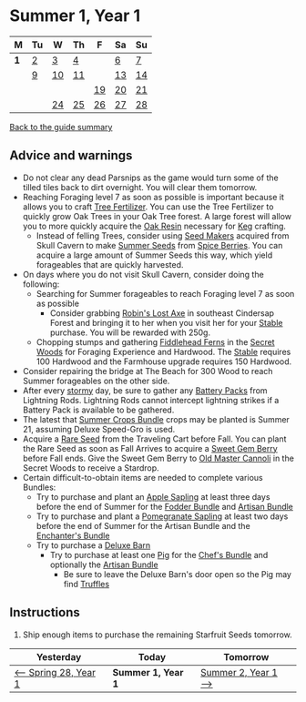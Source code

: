 # Summer 1, Year 1

| M                          | Tu                        | W                         | Th                        | F                         | Sa                        | Su                        |
| -------------------------- | ------------------------- | ------------------------- | ------------------------- |-------------------------- | ------------------------- | ------------------------- |
| **1**                      | [2](year-1-summer-2.md)   | [3](year-1-summer-3.md)   | [4](year-1-summer-4.md)   |                           | [6](year-1-summer-6.md)   | [7](year-1-summer-7.md)   |
|                            | [9](year-1-summer-9.md)   | [10](year-1-summer-10.md) | [11](year-1-summer-11.md) |                           | [13](year-1-summer-13.md) | [14](year-1-summer-14.md) |
|                            |                           |                           |                           | [19](year-1-summer-19.md) | [20](year-1-summer-20.md) | [21](year-1-summer-21.md) |
|                            |                           | [24](year-1-summer-24.md) | [25](year-1-summer-25.md) | [26](year-1-summer-26.md) | [27](year-1-summer-27.md) | [28](year-1-summer-28.md) |

[Back to the guide summary](readme.md)

## Advice and warnings

- Do not clear any dead Parsnips as the game would turn some of the tilled tiles back to dirt overnight. You will clear them tomorrow.
- Reaching Foraging level 7 as soon as possible is important because it allows you to craft [Tree Fertilizer](https://stardewvalleywiki.com/Tree_Fertilizer). You can use the Tree Fertilizer to quickly grow Oak Trees in your Oak Tree forest. A large forest will allow you to more quickly acquire the [Oak Resin](https://stardewvalleywiki.com/Oak_Resin) necessary for [Keg](https://stardewvalleywiki.com/Keg) crafting.
  - Instead of felling Trees, consider using [Seed Makers](https://stardewvalleywiki.com/Seed_Maker) acquired from Skull Cavern to make [Summer Seeds](https://stardewvalleywiki.com/Summer_Seeds) from [Spice Berries](https://stardewvalleywiki.com/Spice_Berry). You can acquire a large amount of Summer Seeds this way, which yield forageables that are quickly harvested.
- On days where you do not visit Skull Cavern, consider doing the following:
  - Searching for Summer forageables to reach Foraging level 7 as soon as possible
    - Consider grabbing [Robin's Lost Axe](https://stardewvalleywiki.com/Quests#Robin.27s_Lost_Axe) in southeast Cindersap Forest and bringing it to her when you visit her for your [Stable](https://stardewvalleywiki.com/Stable) purchase. You will be rewarded with 250g.
  - Chopping stumps and gathering [Fiddlehead Ferns](https://stardewvalleywiki.com/Fiddlehead_Fern) in the [Secret Woods](https://stardewvalleywiki.com/Secret_Woods) for Foraging Experience and Hardwood. The [Stable](https://stardewvalleywiki.com/Stable) requires 100 Hardwood and the Farmhouse upgrade requires 150 Hardwood.
- Consider repairing the bridge at The Beach for 300 Wood to reach Summer forageables on the other side.
- After every [stormy](https://stardewvalleywiki.com/Weather) day, be sure to gather any [Battery Packs](https://stardewvalleywiki.com/Battery_Pack) from Lightning Rods. Lightning Rods cannot intercept lightning strikes if a Battery Pack is available to be gathered.
- The latest that [Summer Crops Bundle](https://stardewvalleywiki.com/Bundles#Summer_Crops_Bundle) crops may be planted is Summer 21, assuming Deluxe Speed-Gro is used.
- Acquire a [Rare Seed](https://stardewvalleywiki.com/Rare_Seed) from the Traveling Cart before Fall. You can plant the Rare Seed as soon as Fall Arrives to acquire a [Sweet Gem Berry](https://stardewvalleywiki.com/Sweet_Gem_Berry) before Fall ends. Give the Sweet Gem Berry to [Old Master Cannoli](https://stardewvalleywiki.com/Old_Master_Cannoli) in the Secret Woods to receive a Stardrop.
- Certain difficult-to-obtain items are needed to complete various Bundles:
  - Try to purchase and plant an [Apple Sapling](https://stardewvalleywiki.com/Apple_Sapling) at least three days before the end of Summer for the [Fodder Bundle](https://stardewvalleywiki.com/Bundles#Fodder_Bundle) and [Artisan Bundle](https://stardewvalleywiki.com/Bundles#Artisan_Bundle)
  - Try to purchase and plant a [Pomegranate Sapling](https://stardewvalleywiki.com/Apple_Sapling) at least two days before the end of Summer for the Artisan Bundle  and the [Enchanter's Bundle](https://stardewvalleywiki.com/Bundles#Enchanters_Bundle)
  - Try to purchase a [Deluxe Barn](https://stardewvalleywiki.com/Barn)
    - Try to purchase at least one [Pig](https://stardewvalleywiki.com/Pig) for the [Chef's Bundle](https://stardewvalleywiki.com/Bundles#Chefs_Bundle) and optionally the [Artisan Bundle](https://stardewvalleywiki.com/Bundles#Artisan_Bundle)
      - Be sure to leave the Deluxe Barn's door open so the Pig may find [Truffles](https://stardewvalleywiki.com/Truffle)

## Instructions

1. Ship enough items to purchase the remaining Starfruit Seeds tomorrow.

| Yesterday                                   | Today                 | Tomorrow                                    |
| ------------------------------------------- | --------------------- | ------------------------------------------- |
| [⟵ Spring 28, Year 1](year-1-spring-28.md) | **Summer 1, Year 1**  | [Summer 2, Year 1 ⟶](year-1-summer-2.md)    |
